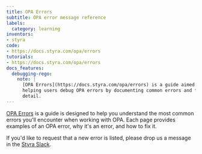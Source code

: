 ```yaml
---
title: OPA Errors
subtitle: OPA error message reference
labels:
  category: learning
inventors:
- styra
code:
- https://docs.styra.com/opa/errors
tutorials:
- https://docs.styra.com/opa/errors
docs_features:
  debugging-rego:
    note: |
      [OPA Errors](https://docs.styra.com/opa/errors) is a guide aimed at
      helping users debug OPA errors by documenting common errors and fixes in
      detail.
---
```


[OPA Errors](https://docs.styra.com/opa/errors) is a guide is designed to help
you understand the most common errors you'll encounter when working with OPA.
Each page provides examples of an OPA error, why it's an error,
and how to fix it.

If you'd like to request that a new error is listed, please drop us a message in
the
[Styra Slack](https://inviter.co/styra).
